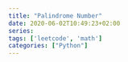 ```yaml
---
title: "Palindrome Number"
date: 2020-06-02T10:49:23+02:00
series:
tags: ['leetcode', 'math']
categories: ["Python"]
---
```

